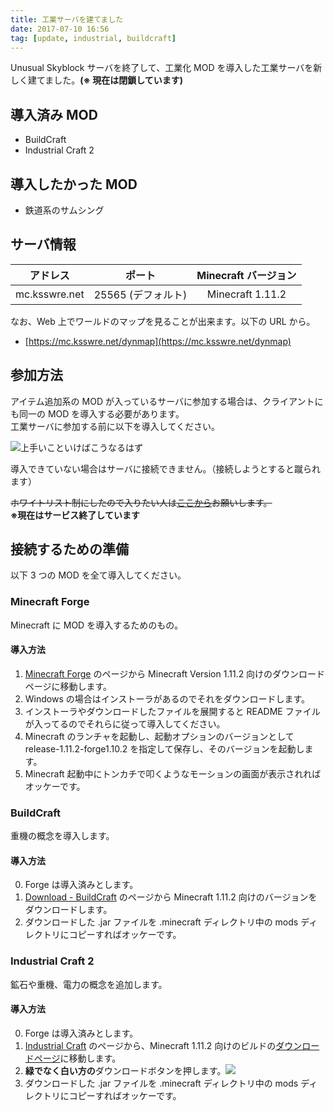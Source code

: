 ```yaml
---
title: 工業サーバを建てました
date: 2017-07-10 16:56
tag: [update, industrial, buildcraft]
---
```


Unusual Skyblock サーバを終了して、工業化 MOD を導入した工業サーバを新しく建てました。**(※ 現在は閉鎖しています)**

## 導入済み MOD
* BuildCraft
* Industrial Craft 2

## 導入したかった MOD
* 鉄道系のサムシング

## サーバ情報

|アドレス     |ポート            |Minecraft バージョン|
|:-----------:|:----------------:|:------------------:|
|mc.ksswre.net|25565 (デフォルト)|Minecraft 1.11.2    |

なお、Web 上でワールドのマップを見ることが出来ます。以下の URL から。
* [https://mc.ksswre.net/dynmap](https://mc.ksswre.net/dynmap)

## 参加方法
アイテム追加系の MOD が入っているサーバに参加する場合は、クライアントにも同一の MOD を導入する必要があります。<br />
工業サーバに参加する前に以下を導入してください。

![上手いこといけばこうなるはず](https://cdn.discordapp.com/attachments/331054288069459970/333887656230649857/unknown.png)

導入できていない場合はサーバに接続できません。（接続しようとすると蹴られます）

~~ホワイトリスト制にしたので入りたい人は[ここから](https://twitter.com/intent/tweet?text=@k5342%20%E3%82%B5%E3%83%BC%E3%83%90%E3%81%84%E3%82%8C%E3%81%A6)お願いします。~~  
**※現在はサービス終了しています**

## 接続するための準備
以下 3 つの MOD を全て導入してください。

### Minecraft Forge
Minecraft に MOD を導入するためのもの。

#### 導入方法
1. [Minecraft Forge](https://files.minecraftforge.net/) のページから Minecraft Version 1.11.2 向けのダウンロードページに移動します。
2. Windows の場合はインストーラがあるのでそれをダウンロードします。
3. インストーラやダウンロードしたファイルを展開すると README ファイルが入ってるのでそれらに従って導入してください。
4. Minecraft のランチャを起動し、起動オプションのバージョンとして release-1.11.2-forge1.10.2 を指定して保存し、そのバージョンを起動します。
5. Minecraft 起動中にトンカチで叩くようなモーションの画面が表示されればオッケーです。

### BuildCraft
重機の概念を導入します。

#### 導入方法
0. Forge は導入済みとします。
1. [Download - BuildCraft](https://www.mod-buildcraft.com/pages/download.html) のページから Minecraft 1.11.2 向けのバージョンをダウンロードします。
2. ダウンロードした .jar ファイルを .minecraft ディレクトリ中の mods ディレクトリにコピーすればオッケーです。

### Industrial Craft 2
鉱石や重機、電力の概念を追加します。

#### 導入方法
0. Forge は導入済みとします。
1. [Industrial Craft](https://minecraft.curseforge.com/projects/industrial-craft) のページから、Minecraft 1.11.2 向けのビルドの[ダウンロードページ](https://minecraft.curseforge.com/projects/industrial-craft/files/2442910)に移動します。
2. **緑でなく白い方の**ダウンロードボタンを押します。![](https://cdn.discordapp.com/attachments/331054288069459970/333607783561822220/unknown.png)
3. ダウンロードした .jar ファイルを .minecraft ディレクトリ中の mods ディレクトリにコピーすればオッケーです。

